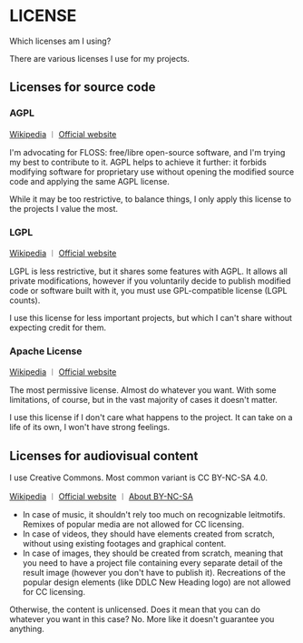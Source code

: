 # LICENSE
Which licenses am I using?

There are various licenses I use for my projects.

## Licenses for source code

### AGPL

[Wikipedia](https://en.wikipedia.org/wiki/GNU_Affero_General_Public_License) ︱ [Official website](https://www.gnu.org/licenses/agpl-3.0.html)

I'm advocating for FLOSS: free/libre open-source software, and I'm trying my best to contribute to it. AGPL helps to achieve it further: it forbids modifying software for proprietary use without opening the modified source code and applying the same AGPL license.

While it may be too restrictive, to balance things, I only apply this license to the projects I value the most.

### LGPL

[Wikipedia](https://en.wikipedia.org/wiki/GNU_Lesser_General_Public_License) ︱ [Official website](https://www.gnu.org/licenses/lgpl-3.0.html)

LGPL is less restrictive, but it shares some features with AGPL. It allows all private modifications, however if you voluntarily decide to publish modified code or software built with it, you must use GPL-compatible license (LGPL counts).

I use this license for less important projects, but which I can't share without expecting credit for them.

### Apache License

[Wikipedia](https://en.wikipedia.org/wiki/Apache_License) ︱ [Official website](https://www.apache.org/licenses/LICENSE-2.0)

The most permissive license. Almost do whatever you want. With some limitations, of course, but in the vast majority of cases it doesn't matter.

I use this license if I don't care what happens to the project. It can take on a life of its own, I won't have strong feelings.

## Licenses for audiovisual content

I use Creative Commons. Most common variant is CC BY-NC-SA 4.0.

[Wikipedia](https://en.wikipedia.org/wiki/Creative_Commons_license) ︱ [Official website](https://chooser-beta.creativecommons.org) ︱ [About BY-NC-SA](https://creativecommons.org/licenses/by-nc-sa/4.0)

- In case of music, it shouldn't rely too much on recognizable leitmotifs. Remixes of popular media are not allowed for CC licensing.
- In case of videos, they should have elements created from scratch, without using existing footages and graphical content.
- In case of images, they should be created from scratch, meaning that you need to have a project file containing every separate detail of the result image (however you don't have to publish it). Recreations of the popular design elements (like DDLC New Heading logo) are not allowed for CC licensing.

Otherwise, the content is unlicensed. Does it mean that you can do whatever you want in this case? No. More like it doesn't guarantee you anything.